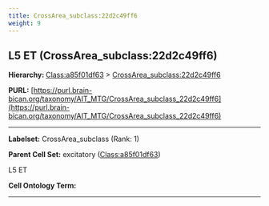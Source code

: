 ```yaml
---
title: CrossArea_subclass:22d2c49ff6
weight: 9
---
```

## L5 ET (CrossArea_subclass:22d2c49ff6)
<b>Hierarchy: </b>
[Class:a85f01df63](../Class_a85f01df63) >
[CrossArea_subclass:22d2c49ff6](../CrossArea_subclass_22d2c49ff6)

**PURL:** [https://purl.brain-bican.org/taxonomy/AIT_MTG/CrossArea_subclass_22d2c49ff6](https://purl.brain-bican.org/taxonomy/AIT_MTG/CrossArea_subclass_22d2c49ff6)

---


**Labelset:** CrossArea_subclass (Rank: 1)

**Parent Cell Set:** excitatory ([Class:a85f01df63](../Class_a85f01df63))

L5 ET


**Cell Ontology Term:** 

[MARKER GENES.]: #


---

[TRANSFERRED ANNOTATIONS.]: #


[AUTHOR ANNOTATION FIELDS.]: #

